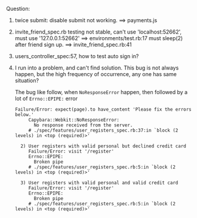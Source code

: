 Question:
1. twice submit: disable submit not working. ==> payments.js
2. invite_friend_spec.rb testing not stable,
   can't use 'localhost:52662', must use '127.0.0.1:52662' ==> environments/test.rb:17
   must sleep(2) after friend sign up. ==> invite_friend_spec.rb:41

3. users_controller_spec:57, how to test auto sign in?

4. I run into a problem, and can't find solution.
   This bug is not always happen, but the high frequency of occurrence, any one has same situation?

   The bug like follow, when `NoResponseError` happen, then followed by a lot of `Errno::EPIPE:` error
   ```
   Failure/Error: expect(page).to have_content 'Please fix the errors below.'
        Capybara::Webkit::NoResponseError:
          No response received from the server.
        # ./spec/features/user_registers_spec.rb:37:in `block (2 levels) in <top (required)>'

     2) User registers with valid personal but declined credit card
        Failure/Error: visit '/register'
        Errno::EPIPE:
          Broken pipe
        # ./spec/features/user_registers_spec.rb:5:in `block (2 levels) in <top (required)>'

     3) User registers with valid personal and valid credit card
        Failure/Error: visit '/register'
        Errno::EPIPE:
          Broken pipe
        # ./spec/features/user_registers_spec.rb:5:in `block (2 levels) in <top (required)>'
   ```